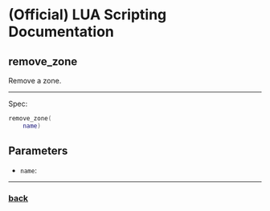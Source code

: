 
# (Official) LUA Scripting Documentation

## remove_zone

Remove a zone.

___

Spec:

```lua
remove_zone(
	name)
```

## Parameters

- `name`: 

___

### [back](../zones)
